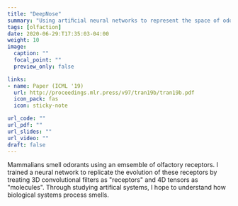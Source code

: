```yaml
---
title: "DeepNose"
summary: "Using artiﬁcial neural networks to represent the space of odorants"
tags: [olfaction]
date: 2020-06-29:T17:35:03-04:00
weight: 10
image:
  caption: ""
  focal_point: ""
  preview_only: false

links:
- name: Paper (ICML '19)
  url: http://proceedings.mlr.press/v97/tran19b/tran19b.pdf
  icon_pack: fas
  icon: sticky-note

url_code: ""
url_pdf: ""
url_slides: ""
url_video: ""
draft: false
---
```

Mammalians smell odorants using an emsemble of olfactory receptors. I trained a neural network to replicate the evolution of these receptors by treating 3D convolutional filters as "receptors" and 4D tensors as "molecules". Through studying artifical systems, I hope to understand how biological systems process smells. 
